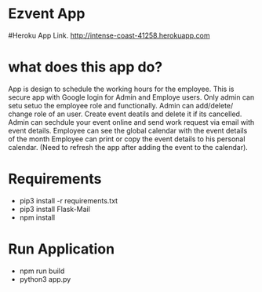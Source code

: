 ﻿# Ezvent App
 
#Heroku App Link.
http://intense-coast-41258.herokuapp.com

# what does this app do?
App is design to schedule the working hours for the employee.
This is secure app with Google login for Admin and Employe users.
Only admin can setu setuo the employee role and functionally. Admin can add/delete/ change role of an user.
Create event deatils and delete it if its cancelled.
Admin can sechdule your event online and send work request via email with event details.
Employee can see the global calendar with the event details of the month
Employee can print or copy the event details to his personal calendar. 
(Need to refresh the app after adding the event to the calendar).

# Requirements
- pip3 install -r requirements.txt
- pip3 install Flask-Mail
- npm install

# Run Application
- npm run build
- python3 app.py 
